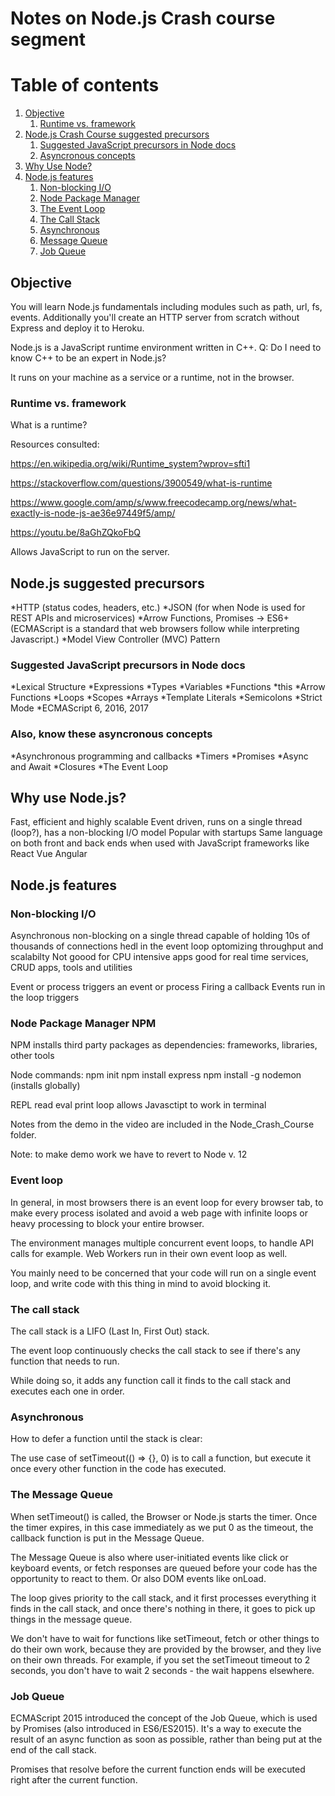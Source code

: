 # Notes on Node.js Crash course segment

# Table of contents
1. [Objective](#objective)
    1. [Runtime vs. framework](#runvsframe)
2. [Node.js Crash Course suggested precursors](#nodecrashprecursors)
    1. [Suggested JavaScript precursors in Node docs](#nodedocsprecursor)
    2. [Asyncronous concepts](#asynchronous)
3. [Why Use Node?](#why)
4. [Node.js features](#features)
    1. [Non-blocking I/O](#nonblock)
    2. [Node Package Manager](#npm)
    3. [The Event Loop](#eventloop)
    4. [The Call Stack](#callstack)
    5. [Asynchronous](#asynchronous)
    6. [Message Queue](#messagequeue")
    7. [Job Queue](#jobqueue")

## Objective <a name="objective"></a>
You will learn Node.js fundamentals including modules such as path, url, fs, events. 
Additionally you'll create an HTTP server from scratch without Express and deploy it to Heroku.

Node.js is a JavaScript runtime environment written in C++.
Q: Do I need to know C++ to be an expert in Node.js? 

It runs on your machine as a service or a runtime, not in the browser. 


### Runtime vs. framework <a name="runvsframe"></a>
What is a runtime?

Resources consulted:

https://en.wikipedia.org/wiki/Runtime_system?wprov=sfti1

https://stackoverflow.com/questions/3900549/what-is-runtime

https://www.google.com/amp/s/www.freecodecamp.org/news/what-exactly-is-node-js-ae36e97449f5/amp/

https://youtu.be/8aGhZQkoFbQ

Allows JavaScript to run on the server.

## Node.js suggested precursors <a name="nodecrashprecursors"></a>

*HTTP (status codes, headers, etc.) 
*JSON (for when Node is used for REST APIs and microservices)
*Arrow Functions, Promises -> ES6+ (ECMAScript is a standard that web browsers follow while interpreting Javascript.)
*Model View Controller (MVC) Pattern

### Suggested JavaScript precursors in Node docs <a name="#nodedocsprecursor"></a>

*Lexical Structure
*Expressions
*Types
*Variables
*Functions
*this
*Arrow Functions
*Loops
*Scopes
*Arrays
*Template Literals
*Semicolons
*Strict Mode
*ECMAScript 6, 2016, 2017

### Also, know these asyncronous concepts <a name="#asyncronous"></a>

*Asynchronous programming and callbacks
*Timers
*Promises
*Async and Await
*Closures
*The Event Loop

## Why use Node.js? <a name="#why"></a>

Fast, efficient and highly scalable
Event driven, runs on a single thread (loop?), has a non-blocking I/O model
Popular with startups 
Same language on both front and back ends when used with JavaScript frameworks like React Vue Angular

## Node.js features <a name="#features"></a>

### Non-blocking I/O <a name="#nonblock"></a>
Asynchronous non-blocking on a single thread capable of holding 10s of thousands of connections hedl in the event loop
optomizing throughput and scalabilty
Not goood for CPU intensive apps
good for real time services, CRUD apps, tools and utilities

Event or process triggers an event or process
Firing a callback
Events run in the loop 
triggers 

### Node Package Manager NPM <a name="#npm"></a>

NPM installs third party packages as dependencies: frameworks, libraries, other tools

Node commands:
npm init
npm install express
npm install -g nodemon (installs globally)

REPL read eval print loop allows Javasctipt to work in terminal 

Notes from the demo in the video are included in the Node_Crash_Course folder.

Note: to make demo work we have to revert to Node v. 12

### Event loop <a name="#eventloop"></a>

In general, in most browsers there is an event loop for every browser tab, to make every process isolated and avoid a web page with infinite loops or heavy processing to block your entire browser.

The environment manages multiple concurrent event loops, to handle API calls for example. Web Workers run in their own event loop as well.

You mainly need to be concerned that your code will run on a single event loop, and write code with this thing in mind to avoid blocking it.

### The call stack <a name="#callstack"></a>

The call stack is a LIFO (Last In, First Out) stack.

The event loop continuously checks the call stack to see if there's any function that needs to run.

While doing so, it adds any function call it finds to the call stack and executes each one in order.

### Asynchronous <a name="#asynchronous"></a>

How to defer a function until the stack is clear:

The use case of setTimeout(() => {}, 0) is to call a function, but execute it once every other function in the code has executed.

### The Message Queue <a name="#messagequeue"></a>
When setTimeout() is called, the Browser or Node.js starts the timer. Once the timer expires, in this case immediately as we put 0 as the timeout, the callback function is put in the Message Queue.

The Message Queue is also where user-initiated events like click or keyboard events, or fetch responses are queued before your code has the opportunity to react to them. Or also DOM events like onLoad.

The loop gives priority to the call stack, and it first processes everything it finds in the call stack, and once there's nothing in there, it goes to pick up things in the message queue.

We don't have to wait for functions like setTimeout, fetch or other things to do their own work, because they are provided by the browser, and they live on their own threads. 
For example, if you set the setTimeout timeout to 2 seconds, you don't have to wait 2 seconds - the wait happens elsewhere.

### Job Queue <a name="#jobqueue"></a>

ECMAScript 2015 introduced the concept of the Job Queue, which is used by Promises (also introduced in ES6/ES2015). It's a way to execute the result of an async function as soon as possible, rather than being put at the end of the call stack.

Promises that resolve before the current function ends will be executed right after the current function.
